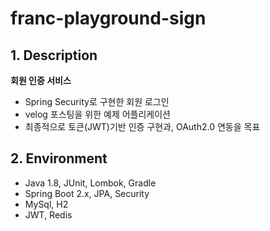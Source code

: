 # franc-playground-sign

## 1. Description
<b>회원 인증 서비스</b>
- Spring Security로 구현한 회원 로그인
- velog 포스팅을 위한 예제 어플리케이션
- 최종적으로 토큰(JWT)기반 인증 구현과, OAuth2.0 연동을 목표  

  
## 2. Environment
- Java 1.8, JUnit, Lombok, Gradle
- Spring Boot 2.x, JPA, Security
- MySql, H2
- JWT, Redis

